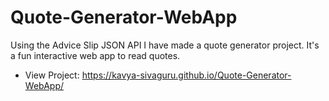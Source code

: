 # Quote-Generator-WebApp
Using the Advice Slip JSON API I have made a quote generator project. 
It's a fun interactive web app to read quotes.
- View Project: https://kavya-sivaguru.github.io/Quote-Generator-WebApp/

